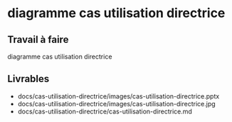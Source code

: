 # diagramme cas utilisation directrice

## Travail à faire 

diagramme cas utilisation directrice

## Livrables

- docs/cas-utilisation-directrice/images/cas-utilisation-directrice.pptx
- docs/cas-utilisation-directrice/images/cas-utilisation-directrice.jpg
- docs/cas-utilisation-directrice/cas-utilisation-directrice.md